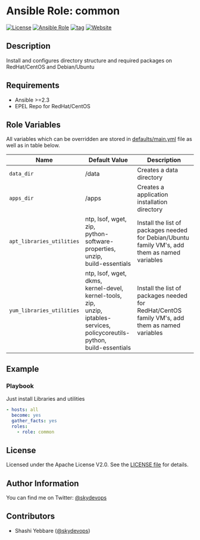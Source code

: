 # Ansible Role: common

[![License](https://img.shields.io/badge/License-Apache%202.0-brightgreen.svg)](https://opensource.org/licenses/Apache-2.0)
[![Ansible Role](https://img.shields.io/badge/ansible%20role-skydevops.common-brightgreen.svg)](https://skydevops.co.in)
[![tag](https://img.shields.io/github/tag/5KYDEV0P5/common.svg)](https://github.com/5KYDEV0P5/common/tags)
[![Website](https://img.shields.io/website-up-down-green-red/http/skydevops.co.in.svg?label=skydevops)]()

<!-- [![GitHub issues](https://img.shields.io/github/issues/5KYDEV0P5/common.svg)](https://github.com/5KYDEV0P5/common/issues) -->
<!-- [![release](http://github.com/github/5KYDEV0P5/common/release.svg?style=flat)](https://github.com/5KYDEV0P5/common/releases/latest) -->
<!-- https://img.shields.io/github/commits-since/sky-kshatriyan/common/latest.svg -->


## Description

Install and configures directory structure and required packages on RedHat/CentOS and Debian/Ubuntu

## Requirements

- Ansible >=2.3
- EPEL Repo for RedHat/CentOS


## Role Variables

All variables which can be overridden are stored in [defaults/main.yml](vars/main.yml) file as well as in table below.

| Name           | Default Value | Description                        |
| -------------- | ------------- | -----------------------------------|
| `data_dir` | /data | Creates a data directory |
| `apps_dir` | /apps | Creates a application installation directory |
| `apt_libraries_utilities` | ntp, lsof, wget,  zip,<br> python-software-properties,<br> unzip,<br> build-essentials | Install the list of packages needed for Debian/Ubuntu family VM's, add them as named variables |
| `yum_libraries_utilities` | ntp, lsof, wget, dkms,<br> kernel-devel,<br> kernel-tools,<br> zip,<br> unzip,<br> iptables-services,<br> policycoreutils-python,<br>  build-essentials | Install the list of packages needed for RedHat/CentOS family VM's, add them as named variables |


## Example 

### Playbook

Just install Libraries and utilities 

```yaml
- hosts: all
  become: yes
  gather_facts: yes
  roles:
    - role: common
```

## License


Licensed under the Apache License V2.0. See the [LICENSE file](LICENSE) for details.

## Author Information

You can find me on Twitter: [@skydevops](https://twitter.com/skydevops)

## Contributors

- Shashi Yebbare ([@skydevops](https://twitter.com/skydevops))